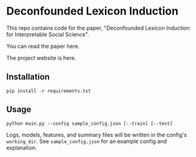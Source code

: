 # Deconfounded Lexicon Induction

This repo contains code for the paper, "Deconfounded Lexicon Induction for Interpretable Social Science".

You can read the paper here.

The project website is here.

## Installation

`pip install -r requirements.txt`

## Usage

`python main.py --config sample_config.json [--train] [--test]`

Logs, models, features, and summary files will be written in the config's `working_dir`. See `sample_config.json` for an example config and explanation. 

